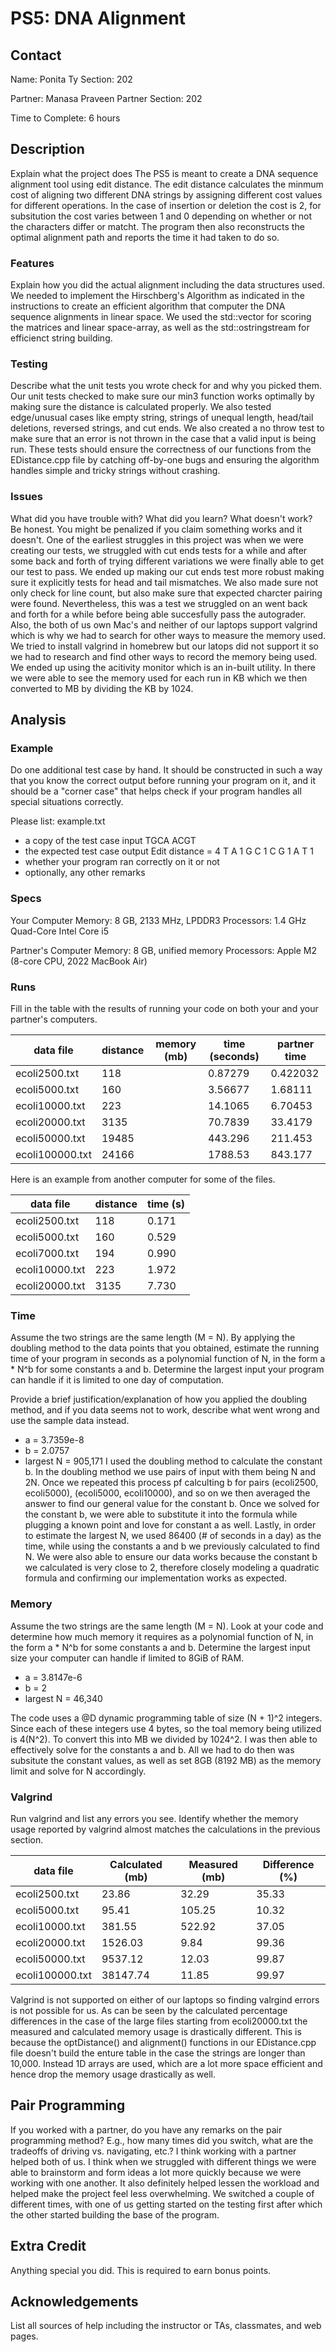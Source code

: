 # PS5: DNA Alignment

## Contact
Name: Ponita Ty
Section: 202

Partner: Manasa Praveen
Partner Section: 202

Time to Complete: 6 hours

## Description
Explain what the project does
The PS5 is meant to create a DNA sequence alignment tool using edit distance. The edit distance calculates the minmum cost of aligning two different DNA strings by assigning different cost values for different operations. In the case of insertion or deletion the cost is 2, for subsitution the cost varies between 1 and 0 depending on whether or not the characters differ or matcht. The program then also reconstructs the optimal alignment path and reports the time it had taken to do so.

### Features
Explain how you did the actual alignment including the data structures used.
We needed to implement the Hirschberg's Algorithm as indicated in the instructions to create an efficient algorithm that computer the DNA sequence alignments in linear space. We used the std::vector for scoring the matrices and linear space-array, as well as the std::ostringstream for efficienct string building. 

### Testing
Describe what the unit tests you wrote check for and why you picked them.
Our unit tests checked to make sure our min3 function works optimally by making sure the distance is calculated properly. We also tested edge/unusual cases like empty string, strings of unequal length, head/tail deletions, reversed strings, and cut ends. We also created a no throw test to make sure that an error is not thrown in the case that a valid input is being run.
These tests should ensure the correctness of our functions from the EDistance.cpp file by catching off-by-one bugs and ensuring the algorithm handles simple and tricky strings without crashing.

### Issues
What did you have trouble with?  What did you learn?  What doesn't work?  Be honest.  You might be penalized if you claim something works and it doesn't.
One of the earliest struggles in this project was when we were creating our tests, we struggled with cut ends tests for a while and after some back and forth of trying different variations we were finally able to get our test to pass. We ended up making our cut ends test more robust making sure it explicitly tests for head and tail mismatches. We also made sure not only check for line count, but also make sure that expected charcter pairing were found. Nevertheless, this was a test we struggled on an went back and forth for a while before being able succesfully pass the autograder. 
Also, the both of us own Mac's and neither of our laptops support valgrind which is why we had to search for other ways to measure the memory used. We tried to install valgrind in homebrew but our latops did not support it so we had to research and find other ways to record the memory being used. We ended up using the acitivity monitor which is an in-built utility. In there we were able to see the memory used for each run in KB which we then converted to MB by dividing the KB by 1024. 


## Analysis

### Example
Do one additional test case by hand. It should be constructed in such a way that you know the correct  output before running your program on it, and it should be a "corner case" that helps check if your program handles all special situations correctly. 

Please list: example.txt
 - a copy of the test case input
   TGCA
   ACGT
 - the expected test case output
   Edit distance = 4
   T A 1
   G C 1
   C G 1
   A T 1
 - whether your program ran correctly on it or not
 - optionally, any other remarks

### Specs
Your Computer
Memory: 8 GB, 2133 MHz, LPDDR3
Processors: 1.4 GHz Quad-Core Intel Core i5

Partner's Computer
Memory: 8 GB, unified memory
Processors: Apple M2 (8-core CPU, 2022 MacBook Air)

### Runs
Fill in the table with the results of running your code on both your and your partner's computers.

| data file     | distance | memory (mb) | time (seconds) | partner time |
|---------------|----------|-------------|----------------|--------------|
|ecoli2500.txt  | 118      |             | 0.87279        |  0.422032    |
|ecoli5000.txt  | 160      |             | 3.56677        |  1.68111     |
|ecoli10000.txt | 223      |             | 14.1065        |  6.70453     |
|ecoli20000.txt | 3135     |             | 70.7839        |  33.4179     |
|ecoli50000.txt | 19485    |             | 443.296        |  211.453     |
|ecoli100000.txt| 24166    |             | 1788.53        |  843.177     |

Here is an example from another computer for some of the files.

| data file    | distance | time (s) |
|--------------|----------|----------|
|ecoli2500.txt |      118 |    0.171 |
|ecoli5000.txt |      160 |    0.529 |
|ecoli7000.txt |      194 |    0.990 |
|ecoli10000.txt|      223 |    1.972 |
|ecoli20000.txt|     3135 |    7.730 |

### Time
Assume the two strings are the same length (M = N).  By applying the doubling method to the data points that you obtained, estimate the running time of your program in seconds as a polynomial function of N, in the form a * N^b for some constants a and b. Determine the largest input your program can handle if it is limited to one day of computation.

Provide a brief justification/explanation of how you applied the doubling method, and if you data seems not to work, describe what went wrong and use the sample data instead.
 - a = 3.7359e-8
 - b = 2.0757
 - largest N = 905,171
I used the doubling method to calculate the constant b. In the doubling method we use pairs of input with them being N and 2N. Once we repeated this process pf calculting b for pairs (ecoli2500, ecoli5000), (ecoli5000, ecoli10000), and so on we then averaged the answer to find our general value for the constant b. Once we solved for the constant b, we were able to substitute it into the formula while plugging a known point and love for constant a as well. Lastly, in order to estimate the largest N, we used 86400 (# of seconds in a day) as the time, while using the constants a and b we previously calculated to find N. We were also able to ensure our data works because the constant b we calculated is very close to 2, therefore closely modeling a quadratic formula and confirming our implementation works as expected.

### Memory
Assume the two strings are the same length (M = N).  Look at your code and determine how much memory it requires as a polynomial function of N, in the form a * N^b for some constants a and b.  Determine the largest input size your computer can handle if limited to 8GiB of RAM.
 - a = 3.8147e-6
 - b = 2
 - largest N = 46,340

The code uses a @D dynamic programming table of size (N + 1)^2 integers. Since each of these integers use 4 bytes, so the toal memory being utilized is 4(N^2). To convert this into MB we divided by 1024^2. I was then able to effectively solve for the constants a and b. All we had to do then was subsitute the constant values, as well as set 8GB (8192 MB) as the memory limit and solve for N accordingly.

### Valgrind
Run valgrind and list any errors you see.  Identify whether the memory usage reported by valgrind almost matches the calculations in the previous section.

| data file     | Calculated (mb) | Measured (mb) | Difference (%) |
|---------------|-----------------|---------------|----------------|
|ecoli2500.txt  |  23.86          |  32.29        |  35.33         |
|ecoli5000.txt  |  95.41          |  105.25       |  10.32         |
|ecoli10000.txt |  381.55         |  522.92       |  37.05         |
|ecoli20000.txt |  1526.03        |  9.84         |  99.36         |
|ecoli50000.txt |  9537.12        |  12.03        |  99.87         |
|ecoli100000.txt|  38147.74       |  11.85        |  99.97         |

Valgrind is not supported on either of our laptops so finding valrgind errors is not possible for us. 
As can be seen by the calculated percentage differences in the case of the large files starting from ecoli20000.txt the measured and calculated memory usage is drastically different. This is because the optDistance() and alignment() functions in our EDistance.cpp file doesn't build the enture table in the case the strings are longer than 10,000. Instead 1D arrays are used, which are a lot more space efficient and hence drop the memory usage drastically as well.

## Pair Programming
If you worked with a partner, do you have any remarks on the pair programming method? E.g., how many times did you switch, what are the tradeoffs of driving vs. navigating, etc.?
I think working with a partner helped both of us. I think when we struggled with different things we were able to brainstorm and form ideas a lot more quickly because we were working with one another. It also definitely helped lessen the workload and helped make the project feel less overwhelming. We switched a couple of different times, with one of us getting started on the testing first after which the other started building the base of the program. 


## Extra Credit
Anything special you did.  This is required to earn bonus points.

## Acknowledgements
List all sources of help including the instructor or TAs, classmates, and web pages.
